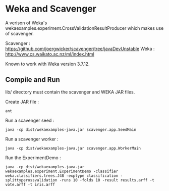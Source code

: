 Weka and Scavenger
====

A verison of Weka's wekaexamples.experiment.CrossValidationResultProducer which makes use of scavenger.

Scavenger : https://github.com/joergwicker/scavenger/tree/javaDevUnstable
Weka : http://www.cs.waikato.ac.nz/ml/index.html

Known to work with Weka version 3.7.12.

Compile and Run
---------------

lib/ directory must contain the scavenger and WEKA JAR files.

Create JAR file :

```
ant
```

Run a scavenger seed :

```
java -cp dist/wekaexamples-java.jar scavenger.app.SeedMain

```

Run a scavenger worker :

```
java -cp dist/wekaexamples-java.jar scavenger.app.WorkerMain

```

Run the ExperimentDemo :

```
java -cp dist/wekaexamples-java.jar wekaexamples.experiment.ExperimentDemo -classifier weka.classifiers.trees.J48 -exptype classification -splittyperossvalidation -runs 10 -folds 10 -result results.arff -t vote.arff -t iris.arff
```

